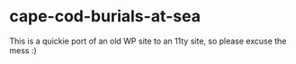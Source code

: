 # cape-cod-burials-at-sea

This is a quickie port of an old WP site to an 11ty site, so please excuse the mess :)
